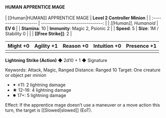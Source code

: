 #### HUMAN APPRENTICE MAGE

| [[Human|HUMAN]] APPRENTICE MAGE |    **Level 2 Controller Minion** |
| :-------------------- | -------------------------------: |
| *[[Human]], Humanoid*     |                         **EV 6** |
| **Stamina**: 10       | **Immunity**: Magic 2, Psionic 2 |
| **Speed**: 5          |       **Size**: 1M / Stability 0 |
|                       |               **[[Free Strike]]**: 2 |

| **Might** +0 | **Agility** +1 | **Reason** +0 | **Intuition** +0 | **Presence** +1 |
| ------------ | -------------- | ------------- | ---------------- | --------------- |
|              |                |               |                  |                 |

**Lightning Strike (Action)** ◆ 2d10 + 1 ◆ Signature

Keywords: Attack, Magic, Ranged
Distance: Ranged 10
Target: One creature or object per minion

- ✦ ≤11: 2 lightning damage
- ★ 12–16: 4 lightning damage
- ✸ 17+: 5 lightning damage

Effect: If the apprentice mage doesn’t use a maneuver or a move action this turn, the target is [[Slowed|slowed]] (EoT).
